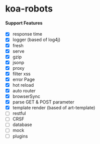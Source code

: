 # koa-robots


#### Support Features

- [x] response time
- [x] logger (based of log4j)
- [x] fresh
- [x] serve
- [x] gzip
- [x] jsonp
- [x] proxy
- [x] filter xss
- [x] error Page
- [x] hot reload
- [x] auto router
- [x] browserSync
- [x] parse GET & POST parameter
- [x] template render (based of art-template)
- [ ] restful
- [ ] CRSF
- [ ] database
- [ ] mock
- [ ] plugins
